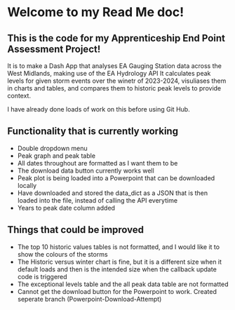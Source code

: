 # Welcome to my Read Me doc!

## This is the code for my Apprenticeship End Point Assessment Project!

It is to make a Dash App that analyses EA Gauging Station data across the West Midlands, making use of the EA Hydrology API
It calculates peak levels for given storm events over the winetr of 2023-2024, visuliases them in charts and tables, and compares them to historic peak levels to provide context.

I have already done loads of work on this before using Git Hub.

## Functionality that is currently working
* Double dropdown menu 
* Peak graph and peak table
* All dates throughout are formatted as I want them to be
* The download data button currently works well
* Peak plot is being loaded into a Powerpoint that can be downloaded locally
* Have downloaded and stored the data_dict as a JSON that is then loaded into the file, instead of calling the API everytime
* Years to peak date column added

## Things that could be improved
* The top 10 historic values tables is not formatted, and I would like it to show the colours of the storms
* The Historic versus winter chart is fine, but it is a different size when it default loads and then is the intended size when the callback update code is triggered
* The exceptional levels table and the all peak data table are not formatted
* Cannot get the download button for the Powerpoint to work. Created seperate branch (Powerpoint-Download-Attempt)



